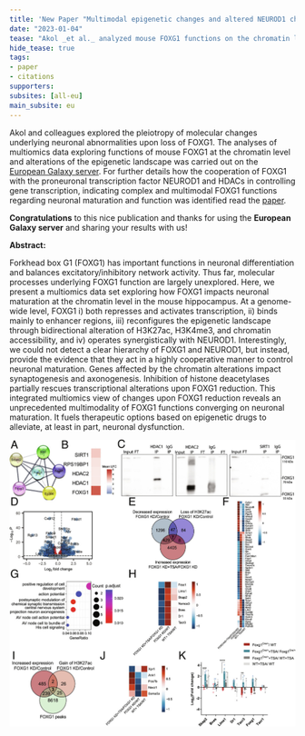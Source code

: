 ```yaml
---
title: 'New Paper "Multimodal epigenetic changes and altered NEUROD1 chromatin binding in the mouse hippocampus underlie FOXG1 syndrome"'
date: "2023-01-04"
tease: "Akol _et al._ analyzed mouse FOXG1 functions on the chromatin level, having processed the multiomics data set on the European Galaxy server."
hide_tease: true
tags:
- paper
- citations
supporters:
subsites: [all-eu]
main_subsite: eu
---
```


Akol and colleagues explored the pleiotropy of molecular changes underlying neuronal abnormalities upon loss of FOXG1. The analyses of multiomics data exploring functions of mouse FOXG1 at the chromatin level and alterations of the epigenetic landscape was carried out on the [European Galaxy server](https://usegalaxy.eu). For further details how the cooperation of FOXG1 with the proneuronal transcription factor NEUROD1 and HDACs in controlling gene transcription, indicating complex and multimodal FOXG1 functions regarding neuronal maturation and function was identified read the [paper](https://www.pnas.org/doi/full/10.1073/pnas.2122467120).

**Congratulations** to this nice publication and thanks for using the **European Galaxy server** and sharing your results with us!

**Abstract:**

Forkhead box G1 (FOXG1) has important functions in neuronal differentiation and balances excitatory/inhibitory network activity. Thus far, molecular processes underlying FOXG1 function are largely unexplored. Here, we present a multiomics data set exploring how FOXG1 impacts neuronal maturation at the chromatin level in the mouse hippocampus. At a genome-wide level, FOXG1 i) both represses and activates transcription, ii) binds mainly to enhancer regions, iii) reconfigures the epigenetic landscape through bidirectional alteration of H3K27ac, H3K4me3, and chromatin accessibility, and iv) operates synergistically with NEUROD1. Interestingly, we could not detect a clear hierarchy of FOXG1 and NEUROD1, but instead, provide the evidence that they act in a highly cooperative manner to control neuronal maturation. Genes affected by the chromatin alterations impact synaptogenesis and axonogenesis. Inhibition of histone deacetylases partially rescues transcriptional alterations upon FOXG1 reduction. This integrated multiomics view of changes upon FOXG1 reduction reveals an unprecedented multimodality of FOXG1 functions converging on neuronal maturation. It fuels therapeutic options based on epigenetic drugs to alleviate, at least in part, neuronal dysfunction.

![Assembly](./pnas.2122467120fig04.jpg)